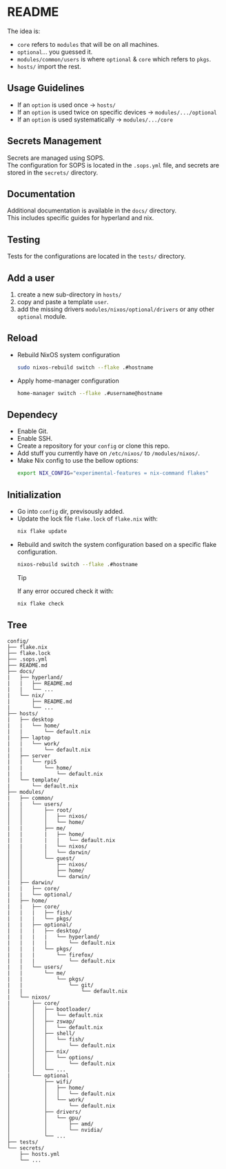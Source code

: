 # README
The idea is: 
+ `core` refers to `modules` that will be on all machines.
+ `optional`... you guessed it.
+ `modules/common/users` is where `optional` & `core` which refers to `pkgs`.
+ `hosts/` import the rest.


## Usage Guidelines
+ If an `option` is used once -> `hosts/` 
+ If an `option` is used twice on specific devices -> `modules/.../optional`
+ If an `option` is used systematically -> `modules/.../core`

## Secrets Management
Secrets are managed using SOPS.\
The configuration for SOPS is located in the `.sops.yml` file, and secrets are stored in the `secrets/` directory.
## Documentation
Additional documentation is available in the `docs/` directory.\
This includes specific guides for hyperland and nix.
## Testing
Tests for the configurations are located in the `tests/` directory.

## Add a user
1. create a new sub-directory in `hosts/`
2. copy and paste a template `user`.
3. add the missing drivers `modules/nixos/optional/drivers` or any other `optional` module. 

## Reload
+ Rebuild NixOS system configuration
  ```sh
  sudo nixos-rebuild switch --flake .#hostname
  ```
+ Apply home-manager configuration
  ```sh
  home-manager switch --flake .#username@hostname
  ```
## Dependecy
+ Enable Git.
+ Enable SSH.
+ Create a repository for your `config` or clone this repo.
+ Add stuff you currently have on `/etc/nixos/` to `/modules/nixos/`.
+ Make Nix config to use the bellow options:
  ```sh
  export NIX_CONFIG="experimental-features = nix-command flakes"
  ```

## Initialization
+ Go into `config` dir, previsously added.
+ Update the lock file `flake.lock` of `flake.nix` with:
  ```sh
  nix flake update
  ```
+ Rebuild and switch the system configuration based on a specific flake configuration.
  ```sh
  nixos-rebuild switch --flake .#hostname
  ```
  > [!TIP]
  > If any error occured check it with:
  > ```sh
  > nix flake check
  > ```

## Tree
```
config/
├── flake.nix
├── flake.lock
├── .sops.yml
├── README.md
├── docs/
|   ├── hyperland/
|   |   ├── README.md
|   |   └── ...
|   └── nix/
|       ├── README.md
|       └── ...
├── hosts/
|   ├── desktop
|   |   └── home/
|   |       └── default.nix
|   ├── laptop
|   |   └── work/
|   |       └── default.nix
|   ├── server
|   |   └── rpi5
|   |       └── home/
|   |           └── default.nix
|   └── template/
|       └── default.nix
├── modules/
|   ├── common/
|   |   └── users/
│   │       ├── root/
│   │       │   ├── nixos/
│   │       │   └── home/
|   |       ├── me/
|   |       |   ├── home/
|   |       |   |   └── default.nix
|   |       |   └── nixos/
│   │       │   └── darwin/
│   │       └── guest/
│   │           ├── nixos/
│   │           ├── home/
│   │           └── darwin/
|   ├── darwin/
|   |   ├── core/
|   |   └── optional/
|   ├── home/
|   |   ├── core/
|   |   |   ├── fish/
|   |   |   └── pkgs/
|   |   ├── optional/
|   |   |   ├── desktop/
|   |   |   |   └── hyperland/
|   |   |   |       └── default.nix
|   |   |   └── pkgs/
|   |   |       └── firefox/
|   |   |           └── default.nix
|   |   └── users/
|   |       └── me/
|   |           └── pkgs/
|   |               └── git/
|   |                   └── default.nix
|   └── nixos/
|       ├── core/
│       │   ├── bootloader/
│       │   │   └── default.nix
│       │   ├── zswap/
│       │   │   └── default.nix
│       │   ├── shell/
│       │   │   └── fish/
│       │   │       └── default.nix
│       │   ├── nix/
│       │   │   └── options/
│       │   │       └── default.nix
│       │   └── ...
|       └── optional
│           ├── wifi/
│           │   ├── home/
│           │   │   └── default.nix
│           │   └── work/
│           │       └── default.nix
│           ├── drivers/
│           │   └── gpu/
│           │       ├── amd/
│           │       └── nvidia/
│           └── ...
├── tests/
└── secrets/
    ├── hosts.yml
    └── ...
```

